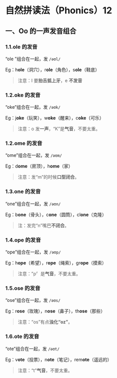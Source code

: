 # 自然拼读法（Phonics）12

## 一、Oo 的一声发音组合

### 1.1.ole 的发音

“ole ”组合在一起，发 `/əʊl/`

Eg：h**ole**（洞穴），r**ole**（角色），s**ole**（鞋底）

> 注意：I 要**抬舌抵上牙**，e **不发音**

### 1.2.oke 的发音

“oke”组合在一起，发 `/əʊk/`

Eg：j**oke**（玩笑），w**oke**（醒来），c**oke**（可乐）

> 注意：o 发**一声**，“K”是**气音**，不要太重。

### 1.2.ome 的发音

“ome”组合在一起，发 `/əʊm/`

Eg：d**ome**（房顶），h**ome**（家）

> 注意：发“m”的时候**口型闭合**。

### 1.3.one 的发音

“one”组合在一起，发 `/əʊn/`

Eg：b**one**（骨头），c**one**（圆筒），cl**one**（克隆）

> 注：发完“n”嘴巴**不闭合**。

### 1.4.ope 的发音

“ope”组合在一起，发 `/əʊp/`

Eg：h**ope**（希望），r**ope**（绳索），gr**ope**（摸索）

> 注意：”p〞是**气音**，不要太重。

### 1.5.ose 的发音

“ose”组合在一起，发 `/əʊs/`

Eg：r**ose**（玫瑰），n**ose**（鼻子），th**ose**（那些）

> 注意：“os”有点**浊化“oz”**。

### 1.6.ote 的发音

“ote”组合在一起，发 `/əʊt/`

Eg：v**ote**（投票），n**ote**（笔记），rem**ote**（遥远的）

> 注意：“t”**气音**，不要太重。
